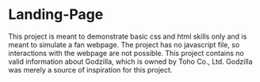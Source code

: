 # Landing-Page
This project is meant to demonstrate basic css and html skills only and is meant to simulate a fan webpage. The project has no javascript file, so interactions with the webpage are not possible. This project contains no valid information about Godzilla, which is owned by Toho Co., Ltd. Godzilla was merely a source of inspiration for this project. 
